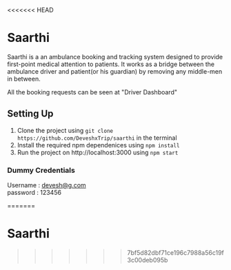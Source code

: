 <<<<<<< HEAD
# Saarthi 

Saarthi is a an ambulance booking and tracking system designed to provide first-point medical attention to patients. It works as a bridge between the ambulance driver and patient(or his guardian) by removing any middle-men in between. 

All the booking requests can be seen at "Driver Dashboard" 

## Setting Up 

1. Clone the project using `git clone https://github.com/DeveshxTrip/saarthi` in the terminal 
2. Install the required npm dependenices using `npm install`
3. Run the project on http://localhost:3000 using `npm start`

### Dummy Credentials 

Username : devesh@g.com </br>
password : 123456

=======
# Saarthi
>>>>>>> 7bf5d82dbf71ce196c7988a56c19f3c00deb095b
